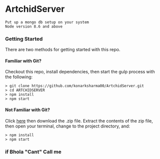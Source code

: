 # ArtchidServer
```
Put up a mongo db setup on your system
Node version 8.6 and above

```
### Getting Started

There are two methods for getting started with this repo.

#### Familiar with Git?
Checkout this repo, install dependencies, then start the gulp process with the following:

```
> git clone https://github.com/konarksharma00/ArtchidServer.git
> cd ARTCHIDSERVER
> npm install
> npm start
```

#### Not Familiar with Git?
Click [here](https://github.com/konarksharma00/ArtchidServer.git) then download the .zip file.  Extract the contents of the zip file, then open your terminal, change to the project directory, and:

```
> npm install
> npm start
```

### if Bhola "Cant" Call me
